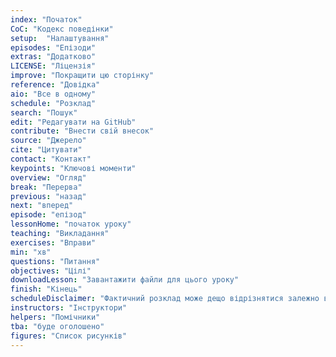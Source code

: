 ```yaml
---
index: "Початок"
CoC: "Кодекс поведінки"
setup:  "Налаштування"
episodes: "Епізоди"
extras: "Додатково"
LICENSE: "Ліцензія"
improve: "Покращити цю сторінку"
reference: "Довідка"
aio: "Все в одному"
schedule: "Розклад"
search: "Пошук"
edit: "Редагувати на GitHub"
contribute: "Внести свій внесок"
source: "Джерело"
cite: "Цитувати"
contact: "Контакт"
keypoints: "Ключові моменти"
overview: "Огляд"
break: "Перерва"
previous: "назад"
next: "вперед"
episode: "епізод"
lessonHome: "початок уроку"
teaching: "Викладання"
exercises: "Вправи"
min: "хв"
questions: "Питання"
objectives: "Цілі"
downloadLesson: "Завантажити файли для цього уроку"
finish: "Кінець"
scheduleDisclaimer: "Фактичний розклад може дещо відрізнятися залежно від тем і вправ, обраних інструктором."
instructors: "Інструктори"
helpers: "Помічники"
tba: "буде оголошено"
figures: "Список рисунків"
---
```

